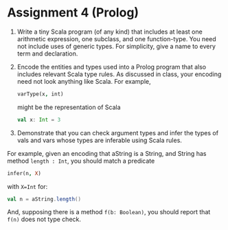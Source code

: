 # Assignment 4 (Prolog)

  1. Write a tiny Scala program (of any kind) that includes at least one arithmetic expression, one subclass, and one function-type. You need not include uses of generic types. 
     For simplicity, give a name to every term and declaration.

  2. Encode the entities and types used into a Prolog program that also includes relevant Scala type rules. As discussed in class, your encoding need not look anything like Scala. 
  	 For example, 
  	 ```prolog
  	 varType(x, int) 
  	 ``` 
  	 might be the representation of Scala 

  	 ```scala
  	 val x: Int = 3
  	 ```

  3. Demonstrate that you can check argument types and infer the types of vals and vars whose types are inferable using Scala rules.

For example, given an encoding that aString is a String, and String has method `length : Int`, you should match a predicate 

```prolog
infer(n, X) 
```

with `X=Int` for:
 
 ```scala
 val n = aString.length()
 ```

And, supposing there is a method `f(b: Boolean)`, you should report that `f(n)` does not type check.
